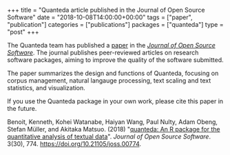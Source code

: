 +++
title = "Quanteda article published in the Journal of Open Source Software"
date = "2018-10-08T14:00:00+00:00"
tags = ["paper", "publication"]
categories = ["publications"]
packages = ["quanteda"]
type = "post"
+++

The Quanteda team has published a [paper](https://doi.org/10.21105/joss.00774) in the [_Journal of Open Source Software_](http://joss.theoj.org). The journal publishes peer-reviewed articles on research software packages, aiming to improve the quality of the software submitted. 

The paper summarizes the design and functions of Quanteda, focusing on corpus management, natural langauge processing, text scaling and text statistics, and visualization.

If you use the Quanteda package in your own work, please cite this paper in the future.  

Benoit, Kenneth, Kohei Watanabe, Haiyan Wang, Paul Nulty, Adam Obeng,
Stefan Müller, and Akitaka Matsuo. (2018) "[quanteda: An R package for
the quantitative analysis of textual
data](https://www.theoj.org/joss-papers/joss.00774/10.21105.joss.00774.pdf)".
*Journal of Open Source Software*. 3(30), 774.
<https://doi.org/10.21105/joss.00774>.
